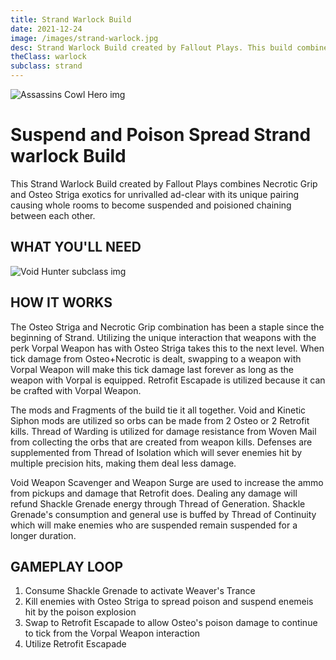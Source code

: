```yaml
---
title: Strand Warlock Build
date: 2021-12-24
image: /images/strand-warlock.jpg
desc: Strand Warlock Build created by Fallout Plays. This build combines Necrotic Grip and Osteo Striga exotics for unrivalled ad-clear.
theClass: warlock
subclass: strand
---
```


![Assassins Cowl Hero img](/images/necrotic-osteo.jpg "Assassins Cowl D2")

# Suspend and Poison Spread Strand warlock Build

This Strand Warlock Build created by Fallout Plays combines Necrotic Grip and Osteo Striga exotics for unrivalled ad-clear with its unique pairing causing whole rooms to become suspended and poisioned chaining between each other.

## WHAT YOU'LL NEED

![Void Hunter subclass img](/images/GF-build.png "gyrfalcons build setup D2")

## HOW IT WORKS

The Osteo Striga and Necrotic Grip combination has been a staple since the beginning of Strand. Utilizing the unique interaction that weapons with the perk Vorpal Weapon has with Osteo Striga takes this to the next level. When tick damage from Osteo+Necrotic is dealt, swapping to a weapon with Vorpal Weapon will make this tick damage last forever as long as the weapon with Vorpal is equipped. Retrofit Escapade is utilized because it can be crafted with Vorpal Weapon.

The mods and Fragments of the build tie it all together. Void and Kinetic Siphon mods are utilized so orbs can be made from 2 Osteo or 2 Retrofit kills. Thread of Warding is utilized for damage resistance from Woven Mail from collecting the orbs that are created from weapon kills. Defenses are supplemented from Thread of Isolation which will sever enemies hit by multiple precision hits, making them deal less damage.

Void Weapon Scavenger and Weapon Surge are used to increase the ammo from pickups and damage that Retrofit does. Dealing any damage will refund Shackle Grenade energy through Thread of Generation. Shackle Grenade's consumption and general use is buffed by Thread of Continuity which will make enemies who are suspended remain suspended for a longer duration.

## GAMEPLAY LOOP

1. Consume Shackle Grenade to activate Weaver's Trance
2. Kill enemies with Osteo Striga to spread poison and suspend enemeis hit by the poison explosion
3. Swap to Retrofit Escapade to allow Osteo's poison damage to continue to tick from the Vorpal Weapon interaction
4. Utilize Retrofit Escapade
